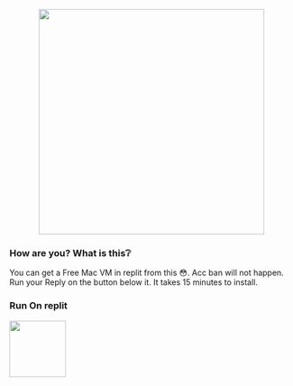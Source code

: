 <p align="center"><a href="https://t.me/MaX_Bots"><img src="https://telegra.ph/file/a53d26e77b9648ede9839.png" width="400"></a></p>
<p align="center">

### How are you? What is this❔

You can get a Free Mac VM in replit from this 😳. Acc ban will not happen. Run your Reply on the button below it. It takes 15 minutes to install.
  
### Run On replit
<a href="https://replit.com/github/aSenuGamerBoy/MacOSX"><img src="https://telegra.ph/file/9c14baf03fd7ee23c3102.png" width="100"></a>
